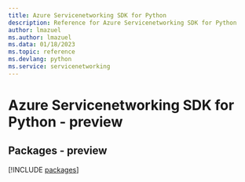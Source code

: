 ```yaml
---
title: Azure Servicenetworking SDK for Python
description: Reference for Azure Servicenetworking SDK for Python
author: lmazuel
ms.author: lmazuel
ms.data: 01/18/2023
ms.topic: reference
ms.devlang: python
ms.service: servicenetworking
---
```

# Azure Servicenetworking SDK for Python - preview
## Packages - preview
[!INCLUDE [packages](servicenetworking-index.md)]